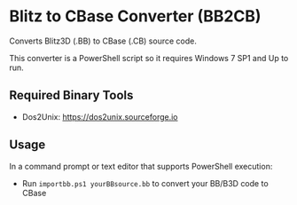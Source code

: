 Blitz to CBase Converter (BB2CB)
================================

Converts Blitz3D (.BB) to CBase (.CB) source code.

This converter is a PowerShell script so it requires Windows 7 SP1 and Up to run.

Required Binary Tools
---------------------
- Dos2Unix: https://dos2unix.sourceforge.io

Usage
-----
In a command prompt or text editor that supports PowerShell execution:
- Run `importbb.ps1 yourBBsource.bb` to convert your BB/B3D code to CBase
